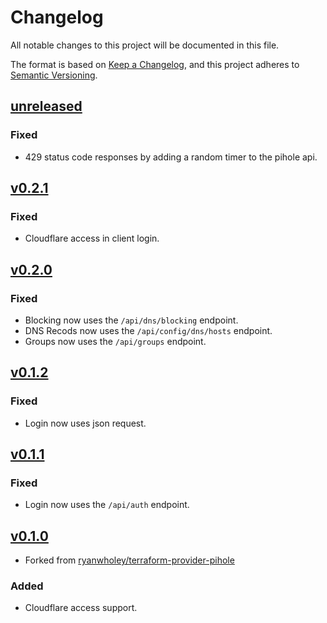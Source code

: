 # Changelog

All notable changes to this project will be documented in this file.

The format is based on [Keep a Changelog](https://keepachangelog.com/en/1.1.0/),
and this project adheres to [Semantic Versioning](https://semver.org/spec/v2.0.0.html).

## [unreleased]
### Fixed
- 429 status code responses by adding a random timer to the pihole api.

## [v0.2.1]
### Fixed
- Cloudflare access in client login.

## [v0.2.0]
### Fixed
- Blocking now uses the `/api/dns/blocking` endpoint.
- DNS Recods now uses the `/api/config/dns/hosts` endpoint.
- Groups now uses the `/api/groups` endpoint.

## [v0.1.2]
### Fixed
- Login now uses json request.

## [v0.1.1]
### Fixed
- Login now uses the `/api/auth` endpoint.

## [v0.1.0]
- Forked from [ryanwholey/terraform-provider-pihole]

### Added
- Cloudflare access support.

[unreleased]: https://github.com/iolave/terraform-provider-pihole/compare/v0.2.1...master
[v0.2.1]: https://github.com/iolave/terraform-provider-pihole/releases/tag/v0.2.1
[v0.2.0]: https://github.com/iolave/terraform-provider-pihole/releases/tag/v0.2.0
[v0.1.2]: https://github.com/iolave/terraform-provider-pihole/releases/tag/v0.1.2
[v0.1.1]: https://github.com/iolave/terraform-provider-pihole/releases/tag/v0.1.1
[v0.1.0]: https://github.com/iolave/terraform-provider-pihole/releases/tag/v0.1.0
[ryanwholey/terraform-provider-pihole]: https://github.com/ryanwholey/terraform-provider-pihole
